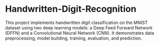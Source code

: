 # Handwritten-Digit-Recognition
This project implements handwritten digit classification on the MNIST dataset using two deep learning models: a Deep Feed Forward Network (DFFN) and a Convolutional Neural Network (CNN). It demonstrates data preprocessing, model building, training, evaluation, and prediction.
